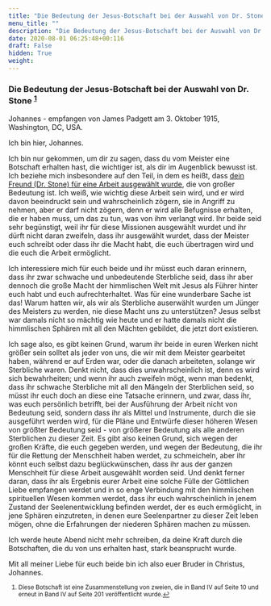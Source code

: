 ```yaml
---
title: "Die Bedeutung der Jesus-Botschaft bei der Auswahl von Dr. Stone"
menu_title: ""
description: "Die Bedeutung der Jesus-Botschaft bei der Auswahl von Dr. Stone"
date: 2020-08-01 06:25:48+00:116
draft: False
hidden: True
weight:
---
```

### Die Bedeutung der Jesus-Botschaft bei der Auswahl von Dr. Stone <sup id="a1">[1](#f1)</sup>

Johannes - empfangen von James Padgett am 3. Oktober 1915, Washington, DC, USA.

Ich bin hier, Johannes.

Ich bin nur gekommen, um dir zu sagen, dass du vom Meister eine Botschaft erhalten hast, die wichtiger ist, als dir im Augenblick bewusst ist. Ich beziehe mich insbesondere auf den Teil, in dem es heißt, dass [dein Freund (Dr. Stone) für eine Arbeit ausgewählt wurde](/padgett-botschaften/padgett-botschaften-in-reihenfolge-des-datums/padgett-botschaften-1915-september-dezember/jesus-empfiehlt-padgett-die-spiritistenkirche-in-washington-zu-besuchen-jep-jesus-3-oktober-1915/), die von großer Bedeutung ist. Ich weiß, wie wichtig diese Arbeit sein wird, und er wird davon beeindruckt sein und wahrscheinlich zögern, sie in Angriff zu nehmen, aber er darf nicht zögern, denn er wird alle Befugnisse erhalten, die er haben muss, um das zu tun, was von ihm verlangt wird. Ihr beide seid sehr begünstigt, weil ihr für diese Missionen ausgewählt wurdet und ihr dürft nicht daran zweifeln, dass ihr ausgewählt wurdet, dass der Meister euch schreibt oder dass ihr die Macht habt, die euch übertragen wird und die euch die Arbeit ermöglicht.

Ich interessiere mich für euch beide und ihr müsst euch daran erinnern, dass ihr zwar schwache und unbedeutende Sterbliche seid, dass ihr aber dennoch die große Macht der himmlischen Welt mit Jesus als Führer hinter euch habt und euch aufrechterhaltet. Was für eine wunderbare Sache ist das! Warum hatten wir, als wir als Sterbliche auserwählt wurden um Jünger des Meisters zu werden, nie diese Macht uns zu unterstützen?  Jesus selbst war damals nicht so mächtig wie heute und er hatte damals nicht die himmlischen Sphären mit all den Mächten gebildet, die jetzt dort existieren.

Ich sage also, es gibt keinen Grund, warum ihr beide in euren Werken nicht größer sein solltet als jeder von uns, die wir mit dem Meister gearbeitet haben, während er auf Erden war, oder die danach arbeiteten, solange wir Sterbliche waren. Denkt nicht, dass dies unwahrscheinlich ist, denn es wird sich bewahrheiten; und wenn ihr auch zweifeln mögt, wenn man bedenkt, dass ihr schwache Sterbliche mit all den Mängeln der Sterblichen seid, so müsst ihr euch doch an diese eine Tatsache erinnern, und zwar, dass ihr, was euch persönlich betrifft, bei der Ausführung der Arbeit nicht von Bedeutung seid, sondern dass ihr als Mittel und Instrumente, durch die sie ausgeführt werden wird, für die Pläne und Entwürfe dieser höheren Wesen von größter Bedeutung seid - von größerer Bedeutung als alle anderen Sterblichen zu dieser Zeit. Es gibt also keinen Grund, sich wegen der großen Kräfte, die euch gegeben werden, und wegen der Bedeutung, die ihr für die Rettung der Menschheit haben werdet, zu schmeicheln, aber ihr könnt euch selbst dazu beglückwünschen, dass ihr aus der ganzen Menschheit für diese Arbeit ausgewählt worden seid. Und denkt ferner daran, dass ihr als Ergebnis eurer Arbeit eine solche Fülle der Göttlichen Liebe empfangen werdet und in so enge Verbindung mit den himmlischen spirituellen Wesen kommen werdet, dass ihr euch wahrscheinlich in jenem Zustand der Seelenentwicklung befinden werdet, der es euch ermöglicht, in jene Sphären einzutreten, in denen eure Seelenpartner zu dieser Zeit leben mögen, ohne die Erfahrungen der niederen Sphären machen zu müssen.  

Ich werde heute Abend nicht mehr schreiben, da deine Kraft durch die Botschaften, die du von uns erhalten hast, stark beansprucht wurde.  

Mit all meiner Liebe für euch beide bin ich also euer Bruder in Christus, Johannes.  
<small>

1. <large id="f1"> Diese Botschaft ist eine Zusammenstellung von zweien, die in Band IV auf Seite 10 und erneut in Band IV auf Seite 201 veröffentlicht wurde.[↩](#a1)
